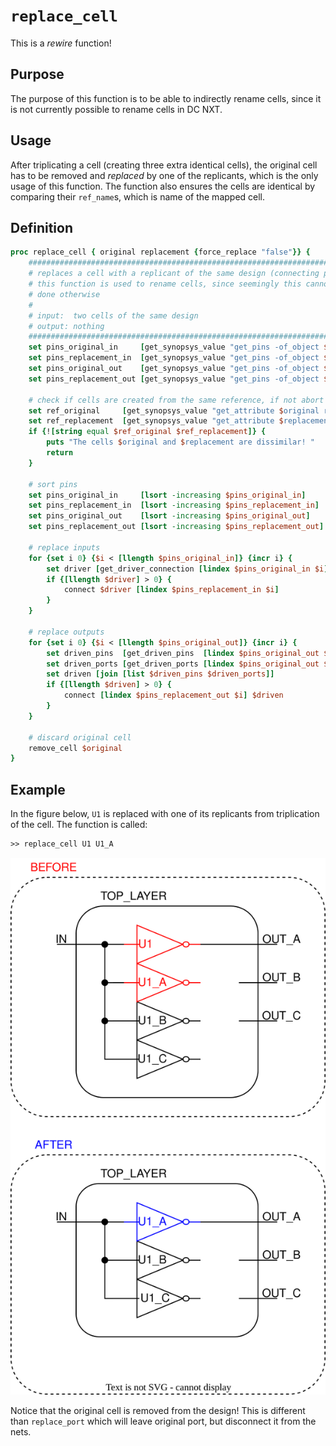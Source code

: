 [replace_cell_figure]: ../figures/rewire_scripts/replace_cell.drawio.svg

# ```replace_cell```

This is a *rewire* function!

## Purpose

The purpose of this function is to be able to indirectly rename cells, since it is not currently possible to rename cells in DC NXT.

## Usage

After triplicating a cell (creating three extra identical cells), the original cell has to be removed and *replaced* by one of the replicants, which is the only usage of this function. The function also ensures the cells are identical by comparing their ```ref_name```s, which is name of the mapped cell.

## Definition

```tcl
proc replace_cell { original replacement {force_replace "false"}} {
    ########################################################################################
    # replaces a cell with a replicant of the same design (connecting pins)
    # this function is used to rename cells, since seemingly this cannot be
    # done otherwise
    #
    # input:  two cells of the same design
    # output: nothing
    ########################################################################################
    set pins_original_in     [get_synopsys_value "get_pins -of_object $original -filter pin_direction==in"]
    set pins_replacement_in  [get_synopsys_value "get_pins -of_object $replacement -filter pin_direction==in"]
    set pins_original_out    [get_synopsys_value "get_pins -of_object $original -filter pin_direction==out"]
    set pins_replacement_out [get_synopsys_value "get_pins -of_object $replacement -filter pin_direction==out"]
    
    # check if cells are created from the same reference, if not abort
    set ref_original     [get_synopsys_value "get_attribute $original ref_name"]
    set ref_replacement  [get_synopsys_value "get_attribute $replacement ref_name"]
    if {![string equal $ref_original $ref_replacement]} {
        puts "The cells $original and $replacement are dissimilar! "
        return
    }

    # sort pins
    set pins_original_in     [lsort -increasing $pins_original_in]
    set pins_replacement_in  [lsort -increasing $pins_replacement_in]
    set pins_original_out    [lsort -increasing $pins_original_out]
    set pins_replacement_out [lsort -increasing $pins_replacement_out]

    # replace inputs
    for {set i 0} {$i < [llength $pins_original_in]} {incr i} {
        set driver [get_driver_connection [lindex $pins_original_in $i]]
        if {[llength $driver] > 0} {
            connect $driver [lindex $pins_replacement_in $i]
        }
    }

    # replace outputs
    for {set i 0} {$i < [llength $pins_original_out]} {incr i} {
        set driven_pins  [get_driven_pins  [lindex $pins_original_out $i]]
        set driven_ports [get_driven_ports [lindex $pins_original_out $i]]
        set driven [join [list $driven_pins $driven_ports]]
        if {[llength $driven] > 0} {
            connect [lindex $pins_replacement_out $i] $driven
        }
    }

    # discard original cell     
    remove_cell $original
}
```

## Example

In the figure below, ```U1``` is replaced with one of its replicants from triplication of the cell. The function is called:

```tcl
>> replace_cell U1 U1_A
```

![Example of replacing a cell][replace_cell_figure]

Notice that the original cell is removed from the design! This is different than ```replace_port``` which will leave original port, but disconnect it from the nets.
